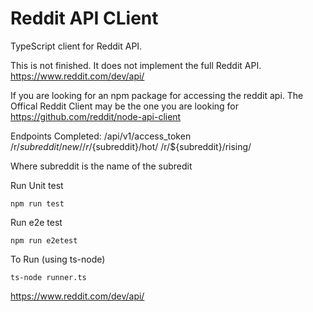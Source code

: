 # Reddit API CLient

TypeScript client for Reddit API.

This is not finished. It does not implement the full Reddit API.
https://www.reddit.com/dev/api/

If you are looking for an npm package for accessing the reddit api.
The Offical Reddit Client may be the one you are looking for
https://github.com/reddit/node-api-client

Endpoints Completed:
/api/v1/access_token
/r/${subreddit}/new/
/r/${subreddit}/hot/
/r/${subreddit}/rising/

Where subreddit is the name of the subredit

Run Unit test

    npm run test

Run e2e test

    npm run e2etest

To Run (using ts-node)

    ts-node runner.ts

https://www.reddit.com/dev/api/
